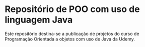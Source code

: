 <h1>Repositório de POO com uso de linguagem Java</h1>
<p>Este repositório destina-se a publicação de projetos do curso de Programação Orientada a objetos com uso de Java da Udemy.</p>
